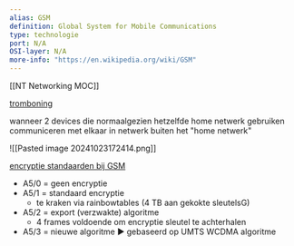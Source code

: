 ```yaml
---
alias: GSM
definition: Global System for Mobile Communications
type: technologie
port: N/A
OSI-layer: N/A
more-info: "https://en.wikipedia.org/wiki/GSM"
---
```

[[NT Networking MOC]]

<u>tromboning</u>

wanneer 2 devices die normaalgezien hetzelfde home netwerk gebruiken communiceren met elkaar in netwerk buiten het "home netwerk"

![[Pasted image 20241023172414.png]]

<u>encryptie standaarden bij GSM</u>

- A5/0 = geen encryptie
- A5/1 = standaard encryptie
	- te kraken via rainbowtables (4 TB aan gekokte sleutelsG)
- A5/2 = export (verzwakte) algoritme
	- 4 frames voldoende om encryptie sleutel te achterhalen
- A5/3 = nieuwe algoritme ▶ gebaseerd op UMTS WCDMA algoritme

